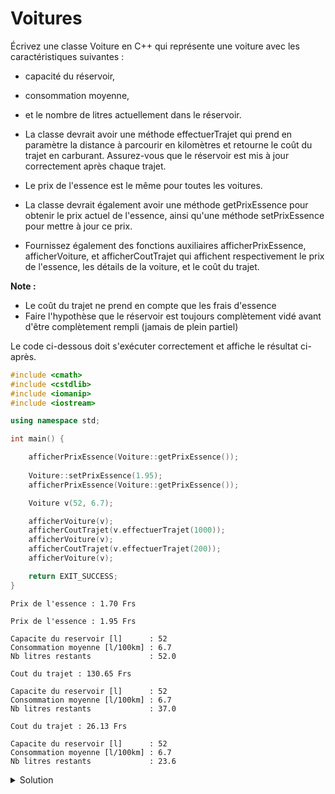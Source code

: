 # Voitures
Écrivez une classe Voiture en C++ qui représente une voiture avec les caractéristiques suivantes : 
- capacité du réservoir, 
- consommation moyenne, 
- et le nombre de litres actuellement dans le réservoir. 
- La classe devrait avoir une méthode effectuerTrajet qui prend en paramètre la distance à parcourir en kilomètres et retourne le coût du trajet en carburant. Assurez-vous que le réservoir est mis à jour correctement après chaque trajet.

- Le prix de l'essence est le même pour toutes les voitures.
- La classe devrait également avoir une méthode getPrixEssence pour obtenir le prix actuel de l'essence, ainsi qu'une méthode setPrixEssence pour mettre à jour ce prix.

- Fournissez également des fonctions auxiliaires afficherPrixEssence, afficherVoiture, et afficherCoutTrajet qui affichent respectivement le prix de l'essence, les détails de la voiture, et le coût du trajet.

__Note :__
- Le coût du trajet ne prend en compte que les frais d'essence
- Faire l'hypothèse que le réservoir est toujours complètement vidé avant d'être complètement rempli (jamais de plein partiel)	


Le code ci-dessous doit s'exécuter correctement et affiche le résultat ci-après.

~~~cpp
#include <cmath>
#include <cstdlib>
#include <iomanip>
#include <iostream>

using namespace std;

int main() {

    afficherPrixEssence(Voiture::getPrixEssence());
        
    Voiture::setPrixEssence(1.95);
    afficherPrixEssence(Voiture::getPrixEssence());   

    Voiture v(52, 6.7);

    afficherVoiture(v);   
    afficherCoutTrajet(v.effectuerTrajet(1000));
    afficherVoiture(v);
    afficherCoutTrajet(v.effectuerTrajet(200));
    afficherVoiture(v);

    return EXIT_SUCCESS;
}
~~~

~~~text
Prix de l'essence : 1.70 Frs

Prix de l'essence : 1.95 Frs

Capacite du reservoir [l]      : 52
Consommation moyenne [l/100km] : 6.7
Nb litres restants             : 52.0

Cout du trajet : 130.65 Frs

Capacite du reservoir [l]      : 52
Consommation moyenne [l/100km] : 6.7
Nb litres restants             : 37.0

Cout du trajet : 26.13 Frs

Capacite du reservoir [l]      : 52
Consommation moyenne [l/100km] : 6.7
Nb litres restants             : 23.6
~~~


<details>
<summary>Solution</summary>

~~~cpp
#include <cmath>
#include <cstdlib>
#include <iomanip>
#include <iostream>
using namespace std;

class Voiture {
public:
   Voiture(unsigned capaciteReservoir, double consommationMoyenne);
   unsigned getCapaciteReservoir() const;
   double getConsommationMoyenne() const;
   double getNbLitresDansReservoir() const;
   double effectuerTrajet(double nbKm); // en valeur de retour : le coût du trajet
   static double getPrixEssence();
   static void setPrixEssence(double prix);
private:
   static double prixEssence;        // en Frs
   const unsigned capaciteReservoir; // en litres
   const double consommationMoyenne; // litres aux 100 km
   double nbLitresDansReservoir;     // nb de litres actuellement dans le réservoir
};

double Voiture::prixEssence = 1.7;

Voiture::Voiture(unsigned capaciteReservoir, double consommationMoyenne)
: capaciteReservoir(capaciteReservoir),
  consommationMoyenne(consommationMoyenne),
  nbLitresDansReservoir(capaciteReservoir) {
}                     

unsigned Voiture::getCapaciteReservoir() const {
   return capaciteReservoir;
}

double Voiture::getConsommationMoyenne() const {
   return consommationMoyenne;
}

double Voiture::getNbLitresDansReservoir() const {
   return nbLitresDansReservoir;
}


double Voiture::effectuerTrajet(double nbKm) {
   const double CONSOMMATION = nbKm * consommationMoyenne / 100;
   nbLitresDansReservoir -= CONSOMMATION;
   while (nbLitresDansReservoir <= 0)
      nbLitresDansReservoir += capaciteReservoir;
   return CONSOMMATION * prixEssence;
}



double Voiture::getPrixEssence() {
   return prixEssence;
}

void Voiture::setPrixEssence(double prix) {
   prixEssence = prix;   
}

void afficherPrixEssence(double prix) {
   cout << fixed << setprecision(2)
        << "Prix de l'essence : " << prix << " Frs"
        << endl << endl << defaultfloat;
}

void afficherVoiture(const Voiture& v) {
  cout << "Capacite du reservoir [l]      : " << v.getCapaciteReservoir() << endl
       << fixed << setprecision(1) 
       << "Consommation moyenne [l/100km] : " << v.getConsommationMoyenne() << endl
       << "Nb litres restants             : " << v.getNbLitresDansReservoir()
       << endl << endl << defaultfloat;
}

void afficherCoutTrajet(double montant) {
   cout << fixed << setprecision(2)
        << "Cout du trajet : " << montant << " Frs"
        << endl << endl << defaultfloat;        
}

int main() {

   afficherPrixEssence(Voiture::getPrixEssence());
      
   Voiture::setPrixEssence(1.95);
   afficherPrixEssence(Voiture::getPrixEssence());   

   Voiture v(52, 6.7);

   afficherVoiture(v);   
   afficherCoutTrajet(v.effectuerTrajet(1000));
   afficherVoiture(v);
   afficherCoutTrajet(v.effectuerTrajet(200));
   afficherVoiture(v);

   return EXIT_SUCCESS;
}
~~~



</details>